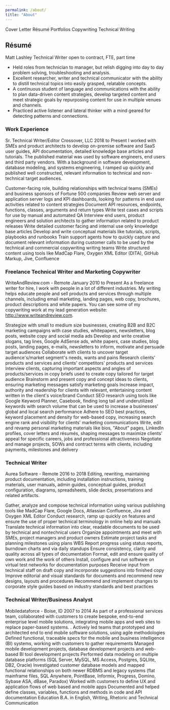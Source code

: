 ```yaml
---
permalink: /about/
title: "About"
---
```


Cover Letter
Résumé
Portfolios
Copywriting 
Technical Writing

## Résumé

Matt Lashley
Technical Writer open to contract, FTE, part time

*  Held roles from technician to manager, but relish digging into day to day problem solving, troubleshooting and analysis.
*  Excellent researcher, writer and technical communicator with the ability to distill technical topics into easily grasped, relatable concepts.
*  A continuous student of language and communications with the ability to plan data-driven content strategies, develop targeted content and meet strategic goals by repurposing content for use in multiple venues and channels.
*  Practiced active listener and lateral thinker with a mind geared for detecting patterns and connections.

### Work Experience
Sr. Technical Writer/Editor
Crossover, LLC
2018 to Present
I worked with SMEs and product architects to develop on-premise software and SaaS user guides, API documentation, detailed knowledge base articles and tutorials. The published material was used by software engineers, end users and third party vendors. With a background in software development, database modeling, and systems engineering, I ramped up quickly and published well constructed, relevant information to technical and non-technical target audiences.

Customer-facing role, building relationships with technical teams (SMEs) and business sponsors of Fortune 500 companies
Review web server and application server logs and KPI dashboards, looking for patterns in end user activities related to content strategies
Document API resources, endpoints, functions, classes, arguments and return types
Write test cases and scripts for use by manual and automated QA
Interview end users, product engineers and solution architects to gather information related to product releases
Write detailed customer facing and internal use only knowledge base articles
Develop and write conceptual materials like tutorials, scripts, playbooks and runbooks
Train support agents how to quickly capture and document relevant information during customer calls to be used by the technical and commercial copywriting writing teams
Write structured content using tools like MadCap Flare, Oxygen XML Editor (DITA), GitHub Markup, Jive, Confluence

### Freelance Technical Writer and Marketing Copywriter
WriteAndReview.com - Remote
January 2010 to Present
As a freelance writer for hire, I work with people in a lot of different industries. My writing helps educate people and sell products and services through multiple channels, including email marketing, landing pages, web copy, brochures, product descriptions and white papers. You can see some of my copywriting work at my lead generation website: http://www.writeandreview.com.

Strategize with small to medium size businesses, creating B2B and B2C marketing campaigns with case studies, whitepapers, newsletters, blog posts, website copy and social media ads
Develop and write creative slogans, tag lines, Google AdSense ads, white papers, case studies, blog posts, landing pages, e-mails, newsletters to inform, motivate and persuade target audiences
Collaborate with clients to uncover target audience's/market segment's needs, wants and pains
Research clients' products and services and clients' competitors' products and services
Interview clients, capturing important aspects and angles of products/services in copy briefs used to create copy tailored for target audience
Brainstorm and present copy and concept ideas to clients, ensuring marketing messages satisfy marketing goals
Increase impact, authority and readership for clients with relevant, entertaining content written in the client's voice/brand
Conduct SEO research using tools like Google Keyword Planner, Casebook, finding long tail and underutilized keywords with search volume that can be used to increase a businesses' global and local search performance
Adhere to SEO best practices, keyword placement and density for web-based copy, increasing search engine rank and visibility for clients' marketing communications
Write, edit and revamp personal marketing materials like bios, "About" pages, LinkedIn profiles, cover letters and résumés, shaping messages to maximize clients' appeal for specific careers, jobs and professional attractiveness
Negotiate and manage projects, SOWs and contract terms with clients, including payments, milestones and delivery

### Technical Writer
Aurea Software - Remote
2016 to 2018
Editing, rewriting, maintaining product documentation, including installation instructions, training materials, user manuals, admin guides, conceptual guides, product configuration, diagrams, spreadsheets, slide decks, presentations and related artifacts.

Gather, analyze and compose technical information using various publishing tools like MadCap Flare, Google Docs, Atlassian
Confluence, Jira and Oxygen XML Editor
Conduct research, ramp up quickly on features and ensure the use of proper technical terminology in
online help and manuals
Translate technical information into clear, readable documents to be used by technical and nontechnical users
Organize appointments and meet with SMEs, project managers and product owners
Estimate project tasks and planning milestones using plans WBS
Report progress using status reports, burndown charts and via daily standups
Ensure consistency, clarity and quality across all types of documentation
Format, edit and ensure quality of own work and the work of others
Install, configure and run software on virtual test networks for documentation purposes
Receive input from technical staff on draft copy and incorporate suggestions into finished copy
Improve editorial and visual standards for documents and recommend new designs, layouts and procedures
Recommend and implement changes to corporate style guides based on industry standards and best practices

### Technical Writer/Business Analyst
Mobiledataforce - Boise, ID
2007 to 2014
As part of a professional services team, collaborated with customers to create bespoke, end-to-end enterprise level
mobile solutions, integrating mobile apps and web sites to replace paper-based systems.
.
Actively led teams that prototyped and architected end to end mobile software solutions, using agile methodologies
Defined functional, traceable specs for the mobile and business intelligence (BI) systems, working with customers to gather requirements
Managed mobile development projects, database development projects and web-based BI tool development projects
Performed data modeling on multiple database platforms (SQL Server, MySQL, MS Access, Postgres, SQLlite, DB2, Oracle)
Investigated customer database models and mapped functional relationships on both newer RDBMS and legacy systems (flat mainframe files, SQL Anywhere, PointBase, Informix, Progress, Domino, Sybase ASA, dBase, Paradox)
Worked with customers to define UX and application flows of web based and mobile apps
Documented and helped define classes, variables, functions and methods in code and API documentation
Education
B.A. in English, Writing, Rhetoric and Technical Communication
